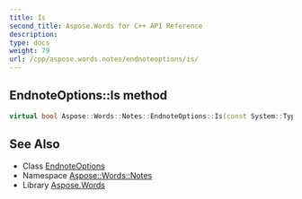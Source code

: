 ```yaml
---
title: Is
second_title: Aspose.Words for C++ API Reference
description: 
type: docs
weight: 79
url: /cpp/aspose.words.notes/endnoteoptions/is/
---
```

## EndnoteOptions::Is method




```cpp
virtual bool Aspose::Words::Notes::EndnoteOptions::Is(const System::TypeInfo &target) const override
```

## See Also

* Class [EndnoteOptions](../)
* Namespace [Aspose::Words::Notes](../../)
* Library [Aspose.Words](../../../)
